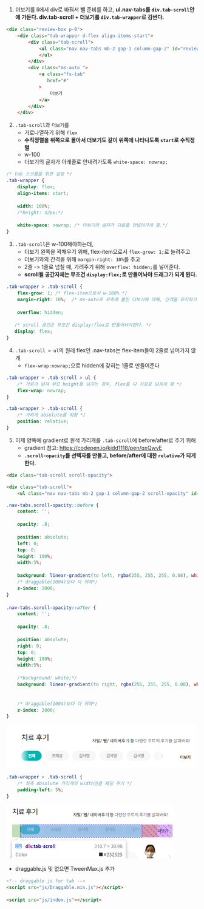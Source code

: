 1. 더보기를 li에서 div로 바꿔서 뺄 준비를 하고, **ul.nav-tabs를 `div.tab-scroll`안에 가둔다. div.tab-scroll + 더보기를 `div.tab-wrapper`로 감싼다.**
```html
<div class="review-box p-0">
    <div class="tab-wrapper d-flex align-items-start">
        <div class="tab-scroll">
            <ul class="nav nav-tabs mb-2 gap-1 column-gap-2" id="review-tabs" role="tablist">
            </ul>
        </div>
        <div class="ms-auto ">
            <a class="fs-tab"
               href="#"
            >
                더보기
            </a>
        </div>
    </div>
```

2. `.tab-scroll`과 `더보기`를 
    - 가로나열하기 위해 `flex`
    - **수직정렬을 위쪽으로 몰아서 더보기도 같이 위쪽에 나타나도록 `start`로 수직정렬**
    - w-100
    - 더보기의 글자가 아래줄로 안내려가도록 `white-space: nowrap;`
```css
/* tab 스크롤을 위한 설정 */
.tab-wrapper {
    display: flex;
    align-items: start;

    width: 100%;
    /*height: 32px;*/

    white-space: nowrap; /* 더보기의 글자가 다음줄 안넘어가게 함.*/
}
```

3. `.tab-scroll`은 w-100해야하는데, 
    - 더보기 왼쪽을 꽉채우기 위해, flex-item으로서 `flex-grow: 1;`로 늘려주고
    - 더보기와의 간격을 위해 `margin-right: 10%`를 주고
    - 2줄 -> 1줄로 넘칠 때, 가려주기 위해 `overflow: hidden;`를 넣어준다.
    - **scroll될 공간자체는 무조건 `display:flex;`로 만들어놔야 드래그가 되게 된다.**
```css
.tab-wrapper > .tab-scroll {
    flex-grow: 1; /* flex-item으로서 w-100% */
    margin-right: 10%;  /* ms-auto로 우측에 몰린 더보기에 대해, 간격을 유지하기 위해 */
    
    overflow: hidden;

   /* scroll 공간은 무조건 display:flex로 만들어놔야한다. */
   display: flex;
}
```
4. `.tab-scroll > ul`의 원래 flex인 .nav-tabs는 flex-item들이 2줄로 넘어가지 않게
    - `flex-wrap:nowrap;`으로 hidden에 갖히는 1줄로 만들어준다
```css
.tab-wrapper > .tab-scroll > ul {
    /* 가로가 넘쳐 부모 height를 넘치는 경우, flex를 다 가로로 넘치게 함 */
    flex-wrap: nowrap;
}
```

```css
.tab-wrapper > .tab-scroll {
    /* 가리개 absolute를 위함 */
    position: relative;
}
```

5. 이제 양쪽에 gradient로 흰색 가리개를 `.tab-scroll`에 before/after로 주기 위해
   - gradient 참고: https://codepen.io/kidd1118/pen/qxQwvE
   - **`.scroll-opacity`를 선택자를 만들고, before/after에 대한 `relative`가 되게 한다.**
```html
<div class="tab-scroll scroll-opacity">
```

```html
<div class="tab-scroll">
    <ul class="nav nav-tabs mb-2 gap-1 column-gap-2 scroll-opacity" id="review-tabs" role="tablist">
```
```css
.nav-tabs.scroll-opacity::before {
    content: '';

    opacity: .8;

    position: absolute;
    left: 0;
    top: 0;
    height: 100%;
    width:5%;

    background: linear-gradient(to left, rgba(255, 255, 255, 0.08), white);
    /* draggable(1004)보다 더 위에*/
    z-index: 2000;
}

.nav-tabs.scroll-opacity::after {
    content: '';

    opacity: .8;

    position: absolute;
    right: 0;
    top: 0;
    height: 100%;
    width:5%;

    /*background: white;*/
    background: linear-gradient(to right, rgba(255, 255, 255, 0.08), white);


    /* draggable(1004)보다 더 위에*/
    z-index: 2000;
}
```
![img_1.png](../ui/283.png)
```css
.tab-wrapper > .tab-scroll {
    /* 좌측 absolute 가리개의 width만큼 패딩 주기 */
    padding-left: 5%;
}
```
![img.png](../ui/284.png)



- draggable.js 및 없으면 TweenMax.js 추가
```html
<!-- draggable js for tab -->
<script src="js/Draggable.min.js"></script>

<script src="js/index.js"></script>
```


